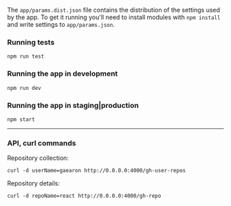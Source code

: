 The `app/params.dist.json` file contains the distribution of the settings used by the app.
To get it running you'll need to install modules with `npm install` and write settings to `app/params.json`.

### Running tests

```
npm run test
```
### Running the app in development
```
npm run dev
```
### Running the app in staging|production
```
npm start
```

------

### API, curl commands

Repository collection:
```
curl -d userName=gaearon http://0.0.0.0:4000/gh-user-repos
```
Repository details:
```
curl -d repoName=react http://0.0.0.0:4000/gh-repo
```
